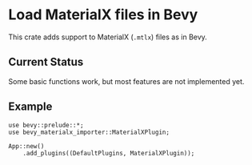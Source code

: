 # Load MaterialX files in Bevy

This crate adds support to MaterialX (`.mtlx`) files as in Bevy.

## Current Status

Some basic functions work,
but most features are not implemented yet.

## Example

```rust,no_run
use bevy::prelude::*;
use bevy_materialx_importer::MaterialXPlugin;

App::new()
    .add_plugins((DefaultPlugins, MaterialXPlugin));
```
